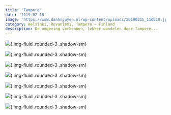 ```yaml
---
title: 'Tampere'
date: '2019-02-15'
image: 'https://www.danhnguyen.nl/wp-content/uploads/20190215_110510.jpg'
category: Helsinki, Rovaniemi, Tampere - Finland
description: De omgeving verkennen, lekker wandelen door Tampere...
---
```


![](https://www.danhnguyen.nl/wp-content/uploads/20190214_170431-700x394.jpg){.img-fluid .rounded-3 .shadow-sm}

![](https://www.danhnguyen.nl/wp-content/uploads/20190215_103644-700x752.jpg){.img-fluid .rounded-3 .shadow-sm}

![](https://www.danhnguyen.nl/wp-content/uploads/20190215_112135-700x394.jpg){.img-fluid .rounded-3 .shadow-sm}

![](https://www.danhnguyen.nl/wp-content/uploads/20190215_110510-700x394.jpg){.img-fluid .rounded-3 .shadow-sm}

![](https://www.danhnguyen.nl/wp-content/uploads/20190215_124221-700x394.jpg){.img-fluid .rounded-3 .shadow-sm}

![](https://www.danhnguyen.nl/wp-content/uploads/20190215_124316-700x394.jpg){.img-fluid .rounded-3 .shadow-sm}

![](https://www.danhnguyen.nl/wp-content/uploads/20190215_124620-700x394.jpg){.img-fluid .rounded-3 .shadow-sm}
